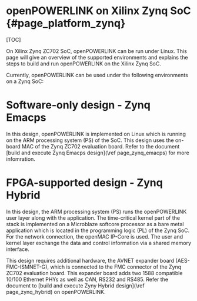 openPOWERLINK on Xilinx Zynq SoC {#page_platform_zynq}
================================

[TOC]

On Xilinx Zynq ZC702 SoC, openPOWERLINK can be run under Linux. This page will
give an overview of the supported environments and explains the steps to
build and run openPOWERLINK on the Xilinx Zynq SoC.

Currently, openPOWERLINK can be used under the following environments on a Zynq SoC:

# Software-only design - Zynq Emacps

In this design, openPOWERLINK is implemented on Linux which is running on the
ARM processing system (PS) of the SoC. This design uses the on-board MAC of
the Zynq ZC702 evaluation board.
Refer to the document [build and execute Zynq Emacps design](\ref page_zynq_emacps)
for more infomration.

# FPGA-supported design - Zynq Hybrid

In this design, the ARM processing system (PS) runs the openPOWERLINK user
layer along with the application. The time-critical kernel part of the stack
is implemented on a Microblaze softcore processor as a bare metal application
which is located in the programming logic (PL) of the Zynq SoC. For the network
connection, the openMAC IP-Core is used. The user and kernel layer exchange the
data and control information via a shared memory interface.

This design requires additional hardware, the AVNET expander board
(AES-FMC-ISMNET-G), which is connected to the FMC connector of the Zynq ZC702
evaluation board. This expander board adds two 1588 compatible 10/100
Ethernet PHYs as well as CAN, RS232 and RS485.
Refer the document to [build and execute Zyny Hybrid design](\ref page_zynq_hybrid)
on openPOWERLINK.